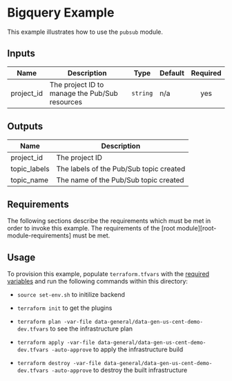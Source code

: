 # Bigquery Example

This example illustrates how to use the `pubsub` module.

<!-- BEGINNING OF PRE-COMMIT-TERRAFORM DOCS HOOK -->
## Inputs

| Name | Description | Type | Default | Required |
|------|-------------|------|---------|:--------:|
| project\_id | The project ID to manage the Pub/Sub resources | `string` | n/a | yes |

## Outputs

| Name | Description |
|------|-------------|
| project\_id | The project ID |
| topic\_labels | The labels of the Pub/Sub topic created |
| topic\_name | The name of the Pub/Sub topic created |

<!-- END OF PRE-COMMIT-TERRAFORM DOCS HOOK -->

## Requirements

The following sections describe the requirements which must be met in
order to invoke this example. The requirements of the
[root module][root-module-requirements] must be met.

## Usage

To provision this example, populate `terraform.tfvars` with the [required variables](#inputs) and run the following commands within
this directory:
- `source set-env.sh` to initilize backend 

- `terraform init` to get the plugins

- `terraform plan -var-file data-general/data-gen-us-cent-demo-dev.tfvars` to see the infrastructure plan

- `terraform apply -var-file data-general/data-gen-us-cent-demo-dev.tfvars -auto-approve` to apply the infrastructure build

- `terraform destroy -var-file data-general/data-gen-us-cent-demo-dev.tfvars -auto-approve` to destroy the built infrastructure